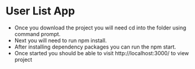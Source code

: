 # User List App

* Once you download the project you will need cd into the folder using command prompt.
* Next you will need to run npm install.
* After installing dependency packages you can run the npm start.
* Once started you should be able to visit http://localhost:3000/ to view project
